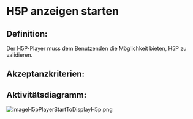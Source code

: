 # H5P anzeigen starten

## Definition:

Der H5P-Player muss dem Benutzenden die Möglichkeit bieten,
H5P zu validieren.

## Akzeptanzkriterien:




## Aktivitätsdiagramm:

![imageH5pPlayerStartToDisplayH5p.png](imageH5pPlayerStartToDisplayH5p.png)